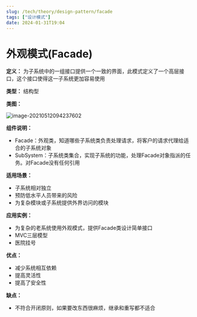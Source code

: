```yaml
---
slug: /tech/theory/design-pattern/facade
tags: ["设计模式"]
date: 2024-01-31T19:04
---
```

# 外观模式(Facade)

**定义：** 为子系统中的一组接口提供一个一致的界面，此模式定义了一个高层接口，这个接口使得这一子系统更加容易使用

**类型：** 结构型

**类图：**

![image-20210512094237602](https://picgo-starry.oss-cn-beijing.aliyuncs.com/img/DesignPattern/Facade.png)

**组件说明：**

- Facade：外观类，知道哪些子系统类负责处理请求，将客户的请求代理给适合的子系统对象
- SubSystem：子系统类集合，实现子系统的功能，处理Facade对象指派的任务。对Facade没有任何引用

**适用场景：**

- 子系统相对独立
- 预防低水平人员带来的风险
- 为复杂模块或子系统提供外界访问的模块

**应用实例：**

- 为复杂的老系统使用外观模式，提供Facade类设计简单接口
- MVC三层模型
- 医院挂号

**优点：**

- 减少系统相互依赖
- 提高灵活性
- 提高了安全性

**缺点：**

- 不符合开闭原则，如果要改东西很麻烦，继承和重写都不适合
